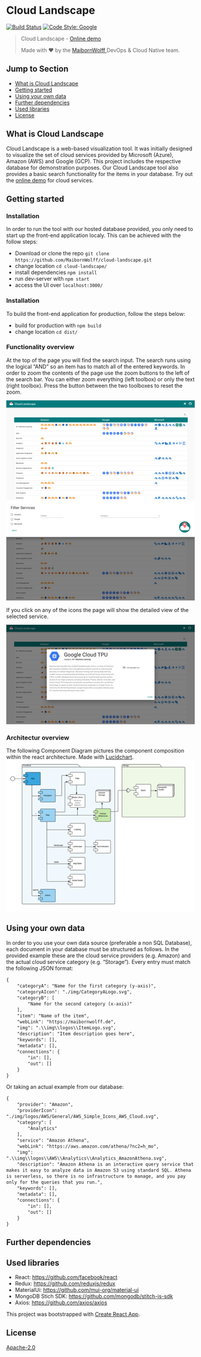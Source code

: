 # Cloud Landscape

[![Build Status](https://travis-ci.com/MaibornWolff/cloud-landscape.svg?branch=V2)](https://travis-ci.com/MaibornWolff/cloud-landscape)
[![Code Style: Google](https://img.shields.io/badge/code%20style-google-blueviolet.svg)](https://github.com/google/gts)

> Cloud Landscape - [Online demo](http://cloudlandscape.info/landscape/)
>
> Made with ❤️ by the [MaibornWolff ](https://www.maibornwolff.de) DevOps & Cloud Native team.

## Jump to Section

- [What is Cloud Landscape](#What-is-cloud-landscape)
- [Getting started](#Getting-started)
- [Using your own data](#Using-your-own-data)
- [Further dependencies](#Further-dependencies)
- [Used libraries](#Used-libraries)
- [License](#License)

## What is Cloud Landscape

Cloud Landscape is a web-based visualization tool. It was initially designed to visualize the set of cloud services provided by Microsoft (Azure), Amazon (AWS) and Google (GCP). This project includes the respective database for demonstration purposes. Our Cloud Landscape tool also provides a basic search functionality for the items in your database.
Try out the [online demo](http://cloudlandscape.info/landscape/) for cloud services.

## Getting started

### Installation

In order to run the tool with our hosted database provided, you only need to start up the front-end application localy. This can be achieved with the follow steps:

- Download or clone the repo `git clone https://github.com/MaibornWolff/cloud-landscape.git`
- change location `cd cloud-landscape/`
- install dependencies `npm install`
- run dev-server with `npm start`
- access the UI over `localhost:3000/`

### Installation

To build the front-end application for production, follow the steps below:

- build for production with `npm build`
- change location `cd dist/`

### Functionality overview

At the top of the page you will find the search input. The search runs using the logical “AND” so an item has to match all of the entered keywords. In order to zoom the contents of the page use the zoom buttons to the left of the search bar. You can either zoom everything (left toolbox) or only the text (right toolbox). Press the button between the two toolboxes to reset the zoom.

![Cloud Landscape](./docs/screenshots/landscapeView.png)
![Cloud Landscape Filter](./docs/screenshots/filter.png)

If you click on any of the icons the page will show the detailed view of the selected service.

![Cloud Landscape Detail View](./docs/screenshots/detailView.png)

### Architectur overview
The following Component Diagram pictures the component composition within the react architecture. Made with [Lucidchart](https://www.lucidchart.com).
![React Component Architecture](./docs/ArchitecturDiagram/CloudLandscape.png)



## Using your own data

In order to you use your own data source (preferable a non SQL Database), each document in your database must be structured as follows. In the provided example these are the cloud service providers (e.g. Amazon) and the actual cloud service category (e.g. “Storage”). Every entry must match the following JSON format:

    {
        "categoryA": "Name for the first category (y-axis)",
        "categoryAIcon": "./img/CategoryALogo.svg",
        "categoryB": [
            "Name for the second category (x-axis)"
        ],
        "item": "Name of the item",
        "webLink": "https://maibornwolff.de",
        "img": ".\\img\\logos\\ItemLogo.svg",
        "description": "Item description goes here",
        "keywords": [],
        "metadata": [],
        "connections": {
            "in": [],
            "out": []
        }
    }

Or taking an actual example from our database:

    {
        "provider": "Amazon",
        "providerIcon": "./img/logos/AWS/General/AWS_Simple_Icons_AWS_Cloud.svg",
        "category": [
            "Analytics"
        ],
        "service": "Amazon Athena",
        "webLink": "https://aws.amazon.com/athena/?nc2=h_mo",
        "img": ".\\img\\logos\\AWS\\Analytics\\Analytics_AmazonAthena.svg",
        "description": "Amazon Athena is an interactive query service that makes it easy to analyze data in Amazon S3 using standard SQL. Athena is serverless, so there is no infrastructure to manage, and you pay only for the queries that you run.",
        "keywords": [],
        "metadata": [],
        "connections": {
            "in": [],
            "out": []
        }
    }

## Further dependencies

## Used libraries

- React: <https://github.com/facebook/react>
- Redux: <https://github.com/reduxjs/redux>
- MaterialUi: <https://github.com/mui-org/material-ui>
- MongoDB Stich SDK: <https://github.com/mongodb/stitch-js-sdk>
- Axios: <https://github.com/axios/axios>

This project was bootstrapped with [Create React App](https://github.com/facebook/create-react-app).

## License

[Apache-2.0](LICENSE)
